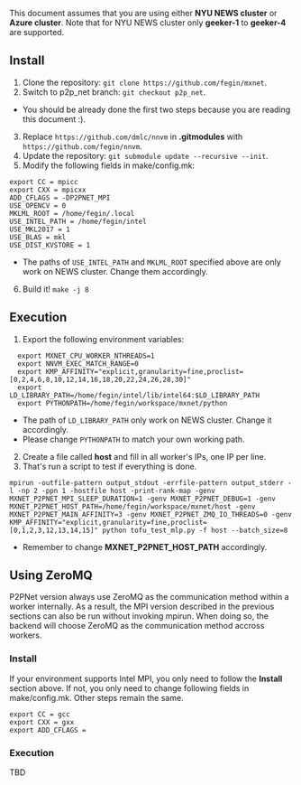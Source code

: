 This document assumes that you are using either **NYU NEWS cluster** or **Azure cluster**. Note that for NYU NEWS cluster only **geeker-1** to **geeker-4** are supported.

Install
-------
1. Clone the repository: `git clone https://github.com/fegin/mxnet`.
2. Switch to p2p\_net branch: `git checkout p2p_net`.
  - You should be already done the first two steps because you are reading this document :).
3. Replace `https://github.com/dmlc/nnvm` in **.gitmodules** with `https://github.com/fegin/nnvm`.
4. Update the repository: `git submodule update --recursive --init`.
5. Modify the following fields in make/config.mk:
```
export CC = mpicc
export CXX = mpicxx
ADD_CFLAGS = -DP2PNET_MPI
USE_OPENCV = 0
MKLML_ROOT = /home/fegin/.local
USE_INTEL_PATH = /home/fegin/intel
USE_MKL2017 = 1
USE_BLAS = mkl
USE_DIST_KVSTORE = 1
```
  - The paths of `USE_INTEL_PATH` and `MKLML_ROOT` specified above are only work on NEWS cluster. Change them accordingly.
6. Build it! `make -j 8`

Execution
---------
1. Export the following environment variables:
```
  export MXNET_CPU_WORKER_NTHREADS=1
  export NNVM_EXEC_MATCH_RANGE=0
  export KMP_AFFINITY="explicit,granularity=fine,proclist=[0,2,4,6,8,10,12,14,16,18,20,22,24,26,28,30]"
  export LD_LIBRARY_PATH=/home/fegin/intel/lib/intel64:$LD_LIBRARY_PATH
  export PYTHONPATH=/home/fegin/workspace/mxnet/python
```
  - The path of `LD_LIBRARY_PATH` only work on NEWS cluster. Change it accordingly.
  - Please change `PYTHONPATH` to match your own working path.
2. Create a file called **host** and fill in all worker's IPs, one IP per line.
3. That's run a script to test if everything is done.    
```
mpirun -outfile-pattern output_stdout -errfile-pattern output_stderr -l -np 2 -ppn 1 -hostfile host -print-rank-map -genv MXNET_P2PNET_MPI_SLEEP_DURATION=1 -genv MXNET_P2PNET_DEBUG=1 -genv MXNET_P2PNET_HOST_PATH=/home/fegin/workspace/mxnet/host -genv MXNET_P2PNET_MAIN_AFFINITY=3 -genv MXNET_P2PNET_ZMQ_IO_THREADS=0 -genv KMP_AFFINITY="explicit,granularity=fine,proclist=[0,1,2,3,12,13,14,15]" python tofu_test_mlp.py -f host --batch_size=8
```
  -  Remember to change **MXNET_P2PNET_HOST_PATH** accordingly.

Using ZeroMQ
------------
P2PNet version always use ZeroMQ as the communication method within a worker internally. As a result, the MPI version described in the previous sections can also be run without invoking mpirun. When doing so, the backend will choose ZeroMQ as the communication method accross workers.

### Install
If your environment supports Intel MPI, you only need to follow the **Install** section above. If not, you only need to change following fields in make/config.mk. Other steps remain the same.
``` 
export CC = gcc
export CXX = gxx
export ADD_CFLAGS = 
```

### Execution
TBD
